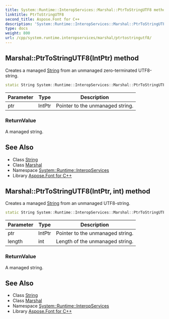 ```yaml
---
title: System::Runtime::InteropServices::Marshal::PtrToStringUTF8 method
linktitle: PtrToStringUTF8
second_title: Aspose.Font for C++
description: 'System::Runtime::InteropServices::Marshal::PtrToStringUTF8 method. Creates a managed String from an unmanaged zero-terminated UTF8-string in C++.'
type: docs
weight: 800
url: /cpp/system.runtime.interopservices/marshal/ptrtostringutf8/
---
```

## Marshal::PtrToStringUTF8(IntPtr) method


Creates a managed [String](../../../system/string/) from an unmanaged zero-terminated UTF8-string.

```cpp
static String System::Runtime::InteropServices::Marshal::PtrToStringUTF8(IntPtr ptr)
```


| Parameter | Type | Description |
| --- | --- | --- |
| ptr | IntPtr | Pointer to the unmanaged string. |

### ReturnValue

A managed string.

## See Also

* Class [String](../../../system/string/)
* Class [Marshal](../)
* Namespace [System::Runtime::InteropServices](../../)
* Library [Aspose.Font for C++](../../../)
## Marshal::PtrToStringUTF8(IntPtr, int) method


Creates a managed [String](../../../system/string/) from an unmanaged UTF8-string.

```cpp
static String System::Runtime::InteropServices::Marshal::PtrToStringUTF8(IntPtr ptr, int length)
```


| Parameter | Type | Description |
| --- | --- | --- |
| ptr | IntPtr | Pointer to the unmanaged string. |
| length | int | Length of the unmanaged string. |

### ReturnValue

A managed string.

## See Also

* Class [String](../../../system/string/)
* Class [Marshal](../)
* Namespace [System::Runtime::InteropServices](../../)
* Library [Aspose.Font for C++](../../../)
